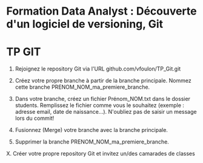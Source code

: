 # Formation Data Analyst : Découverte d'un logiciel de versioning, Git

# TP GIT

1. Rejoignez le repository Git via l'URL github.com/vfoulon/TP_Git.git

2. Créez votre propre branche à partir de la branche principale. Nommez cette branche PRENOM_NOM_ma_premiere_branche.

3. Dans votre branche, créez un fichier Prénom_NOM.txt dans le dossier students. Remplissez le fichier comme vous le souhaitez (exemple : adresse email, date de naissance...). N'oubliez pas de saisir un message lors du commit!

4. Fusionnez (Merge) votre branche avec la branche principale.

5. Supprimer la branche PRENOM_NOM_ma_premiere_branche.

X. Créer votre propre repository Git et invitez un/des camarades de classes
